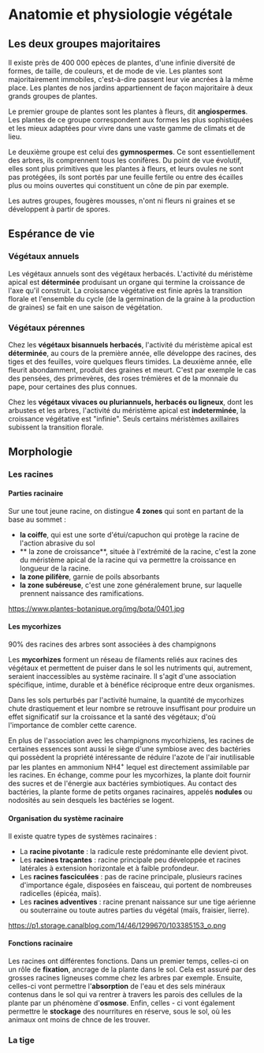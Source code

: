 # Anatomie et physiologie végétale

## Les deux groupes majoritaires

Il existe près de 400 000 epèces de plantes, d'une infinie diversité de formes, de taille, de couleurs, et de mode de vie. Les plantes sont majoritairement immobiles, c'est-à-dire passent leur vie ancrées à la même place. Les plantes de nos jardins appartiennent de façon majoritaire à deux grands groupes de plantes. 

Le premier groupe de plantes sont les plantes à fleurs, dit **angiospermes**. Les plantes de ce groupe correspondent aux formes les plus sophistiquées et les mieux adaptées pour vivre dans une vaste gamme de climats et de lieu.

Le deuxième groupe est celui des **gymnospermes**. Ce sont essentiellement des arbres, ils comprennent tous les conifères. Du point de vue évolutif, elles sont plus primitives que les plantes à fleurs, et leurs ovules ne sont pas protégées, ils sont portés par une feuille fertile ou entre des écailles plus ou moins ouvertes qui constituent un cône de pin par exemple.

Les autres groupes, fougères mousses, n'ont ni fleurs ni graines et se développent à partir de spores.

## Espérance de vie

### Végétaux annuels

Les végétaux annuels sont des végétaux herbacés. L'activité du méristème apical est **déterminée** produisant un organe qui termine la croissance de l'axe qu'il construit. La croissance végétative est finie après la transition florale et l'ensemble du cycle (de la germination de la graine à la production de graines) se fait en une saison de végétation.

### Végétaux pérennes

Chez les **végétaux bisannuels herbacés**, l'activité du méristème apical est **déterminée**, au cours de la première année, elle développe des racines, des tiges et des feuilles, voire quelques fleurs timides. La deuxième année, elle fleurit abondamment, produit des graines et meurt. C'est par exemple le cas des pensées, des primevères, des roses trémières et de la monnaie du pape, pour certaines des plus connues.

Chez les **végétaux vivaces ou pluriannuels, herbacés ou ligneux**, dont les arbustes et les arbres, l'activité du méristème apical est **indeterminée**, la croissance végétative est "infinie". Seuls certains méristèmes axillaires subissent la transition florale.

## Morphologie

### Les racines

#### Parties racinaire

Sur une tout jeune racine, on distingue **4 zones** qui sont en partant de la base au sommet :
* **la coiffe**, qui est une sorte d'étui/capuchon qui protège la racine de l'action abrasive du sol
* ** la zone de croissance**, située à l'extrémité de la racine, c'est la zone du méristème apical de la racine qui va permettre la croissance en longueur de la racine.
* **la zone pilifère**, garnie de poils absorbants
* **la zone subéreuse**, c'est une zone généralement brune, sur laquelle prennent naissance des ramifications.

https://www.plantes-botanique.org/img/bota/0401.jpg

#### Les mycorhizes

90% des racines des arbres sont associées à des champignons

Les **mycorhizes** forment un réseau de filaments reliés aux racines des végétaux et permettent de puiser dans le sol les nutriments qui, autrement, seraient inaccessibles au système racinaire. Il s'agit d'une association spécifique, intime, durable et à bénéfice réciproque entre deux organismes.

Dans les sols perturbés par l'activité humaine, la quantité de mycorhizes chute drastiquement et leur nombre se retrouve insuffisant pour produire un effet significatif sur la croissance et la santé des végétaux; d'où l'importance de combler cette carence.

En plus de l'association avec les champignons mycorhiziens, les racines de certaines essences sont aussi le siège d'une symbiose avec des bactéries qui possèdent la propriété intéressante de réduire l'azote de l'air inutilisable par les plantes en ammonium NH4<sup>+</sup> lequel est directement assimilable par les racines. En échange, comme pour les mycorhizes, la plante doit fournir des sucres et de l'énergie aux bactéries symbiotiques. Au contact des bactéries, la plante forme de petits organes racinaires, appelés **nodules** ou nodosités au sein desquels les bactéries se logent. 

#### Organisation du système racinaire

Il existe quatre types de systèmes racinaires :
* La **racine pivotante** : la radicule reste prédominante elle devient pivot.
* Les **racines traçantes** : racine principale peu développée et racines latérales à extension horizontale et à faible profondeur.
* Les **racines fasciculées** : pas de racine principale, plusieurs racines d'importance égale, disposées en faisceau, qui portent de nombreuses radicelles (épicéa, maïs).
* Les **racines adventives** : racine prenant naissance sur une tige aérienne ou souterraine ou toute autres parties du végétal (maïs, fraisier, lierre).

https://p1.storage.canalblog.com/14/46/1299670/103385153_o.png

#### Fonctions racinaire

Les racines ont différentes fonctions. Dans un premier temps, celles-ci on un rôle de **fixation**, ancrage de la plante dans le sol. Cela est assuré par des grosses racines ligneuses comme chez les arbres par exemple. Ensuite, celles-ci vont permettre l'**absorption** de l'eau et des sels minéraux contenus dans le sol qui va rentrer à travers les parois des cellules de la plante par un phénomène d'**osmose**. Enfin, celles - ci vont également permettre le **stockage** des nourritures en réserve, sous le sol, où les animaux ont moins de chnce de les trouver. 

### La tige
